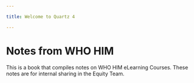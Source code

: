 ```yaml
---

title: Welcome to Quartz 4

---
```






# Notes from WHO HIM

This is a book that compiles notes on WHO HIM eLearning Courses. These notes are for internal sharing in the Equity Team.



